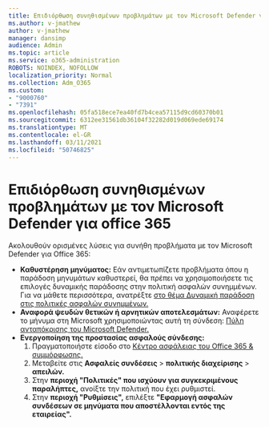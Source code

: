 ```yaml
---
title: Επιδιόρθωση συνηθισμένων προβλημάτων με τον Microsoft Defender για office 365
ms.author: v-jmathew
author: v-jmathew
manager: dansimp
audience: Admin
ms.topic: article
ms.service: o365-administration
ROBOTS: NOINDEX, NOFOLLOW
localization_priority: Normal
ms.collection: Adm_O365
ms.custom:
- "9000760"
- "7391"
ms.openlocfilehash: 05fa518ece7ea40fd7b4cea57115d9cd60370b01
ms.sourcegitcommit: 6312ee31561db36104f32282d019d069ede69174
ms.translationtype: MT
ms.contentlocale: el-GR
ms.lasthandoff: 03/11/2021
ms.locfileid: "50746825"
---
```

# <a name="fix-common-problems-with-microsoft-defender-for-office-365"></a>Επιδιόρθωση συνηθισμένων προβλημάτων με τον Microsoft Defender για office 365

Ακολουθούν ορισμένες λύσεις για συνήθη προβλήματα με τον Microsoft Defender για Office 365:

- **Καθυστέρηση μηνύματος:** Εάν αντιμετωπίζετε προβλήματα όπου η παράδοση μηνυμάτων καθυστερεί, θα  πρέπει να χρησιμοποιήσετε τις επιλογές δυναμικής παράδοσης στην πολιτική ασφαλών συνημμένων. Για να μάθετε περισσότερα, ανατρέξτε [στο θέμα Δυναμική παράδοση στις πολιτικές ασφαλών συνημμένων.](https://go.microsoft.com/fwlink/?linkid=2094106)
- **Αναφορά ψευδών θετικών ή αρνητικών αποτελεσμάτων:** Αναφέρετε το μήνυμα στη Microsoft χρησιμοποιώντας αυτή τη σύνδεση: [Πύλη ανταπόκρισης του Microsoft Defender.](https://go.microsoft.com/fwlink/?linkid=2092835)
- **Ενεργοποίηση της προστασίας ασφαλούς σύνδεσης:**
    1. Πραγματοποιήστε είσοδο στο [Κέντρο ασφάλειας του Office 365 & συμμόρφωσης.](https://go.microsoft.com/fwlink/p/?linkid=2077143)
    2. Μεταβείτε στις **Ασφαλείς συνδέσεις**  >  **πολιτικής διαχείρισης**  >  **απειλών.**
    3. Στην **περιοχή "Πολιτικές" που ισχύουν για συγκεκριμένους παραλήπτες,** ανοίξτε την πολιτική που έχει ρυθμιστεί.
    4. Στην **περιοχή "Ρυθμίσεις",** επιλέξτε **"Εφαρμογή ασφαλών συνδέσεων σε μηνύματα που αποστέλλονται εντός της εταιρείας".**
